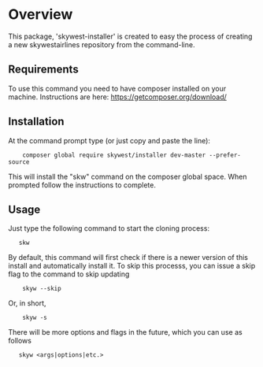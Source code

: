 # Overview
This package, 'skywest-installer' is created to easy the process of creating a new skywestairlines repository from the command-line.

## Requirements
To use this command you need to have composer installed on your machine. Instructions are here: https://getcomposer.org/download/

## Installation
At the command prompt type (or just copy and paste the line):

        composer global require skywest/installer dev-master --prefer-source
  
This will install the "skw" command on the composer global space. When prompted follow the instructions to complete.

## Usage
Just type the following command to start the cloning process:
       
       skw

By default, this command will first check if there is a newer version of this install and automatically install it. To skip this processs, you can issue a skip flag to the command to skip updating

        skyw --skip
Or, in short,

        skyw -s

There will be more options and flags in the future, which you can use as follows

       skyw <args|options|etc.>

